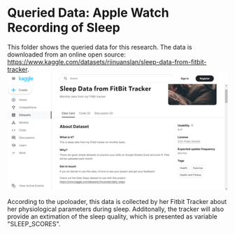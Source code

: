 # Queried Data: Apple Watch Recording of Sleep 

This folder shows the queried data for this research. The data is downloaded from an online open source: https://www.kaggle.com/datasets/riinuanslan/sleep-data-from-fitbit-tracker.
![Website](https://github.com/Rising-Stars-by-Sunshine/STATS201-Qinyi-Chen-PS2/blob/main/Data/Queried-Data/Queried_Data.png)

According to the upoloader, this data is collected by her Fitbit Tracker about her physiological parameters during sleep. Additonally, the tracker will also provide an extimation of the sleep quality, which is presented as variable "SLEEP_SCORES".
